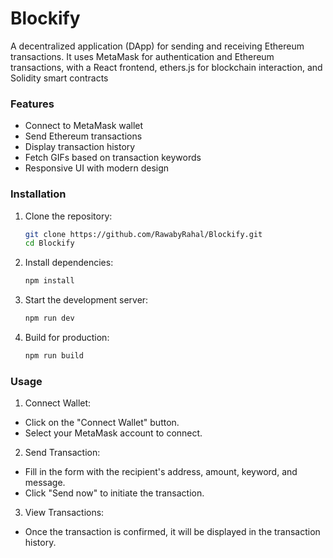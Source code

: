 ﻿# Blockify
 
A decentralized application (DApp) for sending and receiving Ethereum transactions. It uses MetaMask for authentication and Ethereum transactions, with a React frontend, ethers.js for blockchain interaction, and Solidity smart contracts


### Features
- Connect to MetaMask wallet
- Send Ethereum transactions
- Display transaction history
- Fetch GIFs based on transaction keywords
- Responsive UI with modern design

### Installation
1. Clone the repository:
   ```bash
   git clone https://github.com/RawabyRahal/Blockify.git
   cd Blockify
2. Install dependencies:
   ```bash
   npm install

3. Start the development server:
   ```bash
   npm run dev
   
4. Build for production:
   ```bash
   npm run build

### Usage
1. Connect Wallet:
 - Click on the "Connect Wallet" button.
 - Select your MetaMask account to connect.

2. Send Transaction:
 - Fill in the form with the recipient's address, amount, keyword, and message.
 - Click "Send now" to initiate the transaction.

3. View Transactions:
 - Once the transaction is confirmed, it will be displayed in the transaction history.
